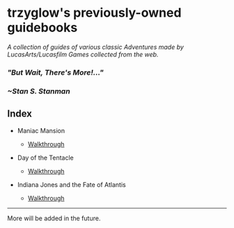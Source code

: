 # trzyglow's previously-owned guidebooks

<i>A collection of guides of various classic Adventures made by LucasArts/Lucasfilm Games collected from the web.</i>

<h3>
<i>
<b>"But Wait, There's More!..."</b>
</i>
</h3>

<h3>
<i>
~Stan S. Stanman
</i>
</h3>

## Index
- Maniac Mansion
    - [Walkthrough](./maniac.md)

- Day of the Tentacle
    - [Walkthrough](./dott.md)

- Indiana Jones and the Fate of Atlantis
    - [Walkthrough](./atlantis.md)

___
More will be added in the future.

<link rel="shortcut icon" type="image/x-icon" href="https://raw.githubusercontent.com/trzyglow/trzyglow.github.io/main/data/favicon.ico" />
<link rel="apple-touch-icon" sizes="128x128" href="https://raw.githubusercontent.com/trzyglow/trzyglow.github.io/main/data/ati.png" />